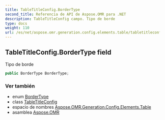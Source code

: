 ```yaml
---
title: TableTitleConfig.BorderType
second_title: Referencia de API de Aspose.OMR para .NET
description: TableTitleConfig campo. Tipo de borde
type: docs
weight: 110
url: /es/net/aspose.omr.generation.config.elements.table/tabletitleconfig/bordertype/
---
```

## TableTitleConfig.BorderType field

Tipo de borde

```csharp
public BorderType BorderType;
```

### Ver también

* enum [BorderType](../../../aspose.omr.generation.config.enums/bordertype/)
* class [TableTitleConfig](../)
* espacio de nombres [Aspose.OMR.Generation.Config.Elements.Table](../../tabletitleconfig/)
* asamblea [Aspose.OMR](../../../)


